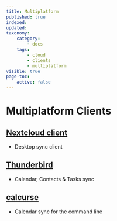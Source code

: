```yaml
---
title: Multiplatform
published: true
indexed:
updated:
taxonomy:
    category:
        - docs
    tags:
        - cloud
        - clients
        - multiplatform
visible: true
page-toc:
    active: false
---
```


# Multiplatform Clients


## [Nextcloud client](desktop-sync-client)
- Desktop sync client

## [Thunderbird](thunderbird-calendar-contacts)
- Calendar, Contacts & Tasks sync

## [calcurse](calcurse-caldav)
- Calendar sync for the command line
